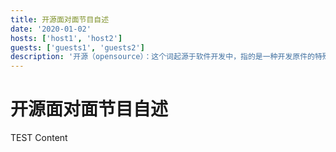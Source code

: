 ```yaml
---
title: 开源面对面节目自述
date: '2020-01-02'
hosts: ['host1', 'host2']
guests: ['guests1', 'guests2']
description: '开源（opensource）：这个词起源于软件开发中，指的是一种开发原件的特殊形式。但到了今天，开源已经泛指一组概念，就是我们称之为的——’开源的方式‘'
---
```


# 开源面对面节目自述

TEST Content